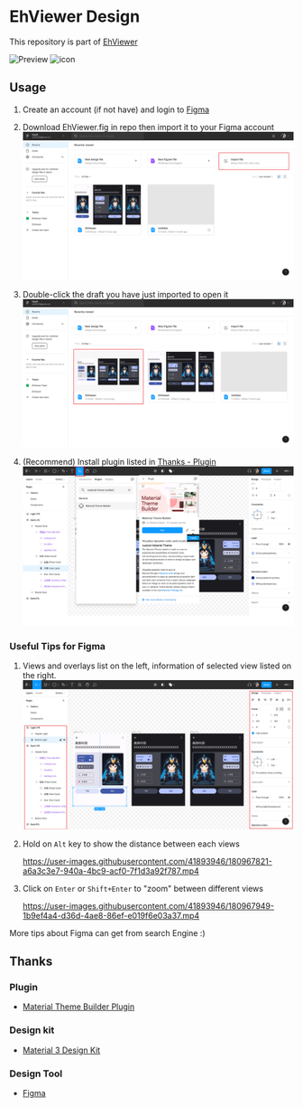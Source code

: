 # EhViewer Design

This repository is part of [EhViewer](https://github.com/asuka-mio/Ehviewer)

![Preview](https://user-images.githubusercontent.com/41893946/173224178-59f4c767-a128-4ddf-bbf5-d676b1c83298.png)
![icon](https://user-images.githubusercontent.com/41893946/186848101-b48a9888-8038-477f-ab0c-ebff751478d3.png)

## Usage

1. Create an account (if not have) and login to [Figma](https://www.figma.com)

2. Download EhViewer.fig in repo then import it to your Figma account
   ![import](screenshots/import.png)

3. Double-click the draft you have just imported to open it
   ![click-into](screenshots/click-into.png)

4. (Recommend) Install plugin listed in [Thanks - Plugin](#plugin)
   ![plugin](screenshots/plugin.png)

### Useful Tips for Figma

1. Views and overlays list on the left, information of selected view listed on the right.
   ![info](screenshots/info.png)

2. Hold on `Alt` key to show the distance between each views

   https://user-images.githubusercontent.com/41893946/180967821-a6a3c3e7-940a-4bc9-acf0-7f1d3a92f787.mp4

3. Click on `Enter` or `Shift+Enter` to "zoom" between different views

   https://user-images.githubusercontent.com/41893946/180967949-1b9ef4a4-d36d-4ae8-86ef-e019f6e03a37.mp4

More tips about Figma can get from search Engine :)

## Thanks

### Plugin
  + [Material Theme Builder Plugin](https://www.figma.com/community/plugin/1034969338659738588/Material-Theme-Builder)
### Design kit
  + [Material 3 Design Kit](https://www.figma.com/community/file/1035203688168086460)
### Design Tool
  + [Figma](https://www.figma.com)
